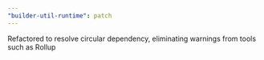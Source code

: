 ```yaml
---
"builder-util-runtime": patch
---
```


Refactored to resolve circular dependency, eliminating warnings from tools such as Rollup
